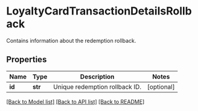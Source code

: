 # LoyaltyCardTransactionDetailsRollback

Contains information about the redemption rollback.

## Properties

Name | Type | Description | Notes
------------ | ------------- | ------------- | -------------
**id** | **str** | Unique redemption rollback ID. | [optional] 

[[Back to Model list]](../README.md#documentation-for-models) [[Back to API list]](../README.md#documentation-for-api-endpoints) [[Back to README]](../README.md)


